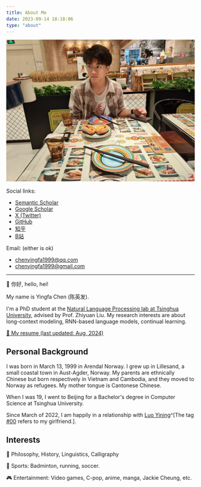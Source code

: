 ```yaml
---
title: About Me
date: 2023-09-14 18:18:06
type: "about"
---
```


<img src="images/portrait.jpg" alt="Portrait of Chen Yingfa having lunch in Beijing, taken by Luo Yining."/>

<iconify-icon icon="mingcute:link-fill"></iconify-icon> Social links:

- [Semantic Scholar](https://www.semanticscholar.org/author/Yingfa-Chen/2109274417)
- [Google Scholar](https://scholar.google.com/citations?user=IgPWvEQAAAAJ&hl=en)
- [X (Twitter)](https://www.twitter.com/DonnyChan123)
- [GitHub](https://www.github.com/chen-yingfa)
- [知乎](https://www.zhihu.com/people/chen-ying-fa-34)
- [B站](https://space.bilibili.com/474619698?spm_id_from=333.1007.0.0)

<iconify-icon icon="mingcute:mail-fill"></iconify-icon> Email: (either is ok) 

- chenyingfa1999@qq.com
- chenyingfa1999@gmail.com

---

👋 你好, hello, hei!

My name is Yingfa Chen (陈英发).

I'm a PhD student at the [Natural Language Processing lab at Tsinghua University](http://nlp.csai.tsinghua.edu.cn/), advised by Prof. Zhiyuan Liu. My research interests are about long-context modeling, RNN-based language models, continual learning.

[:page_facing_up: My resume (last updated: Aug, 2024)](/pdf/cv.pdf)

## Personal Background

I was born in March 13, 1999 in Arendal Norway. I grew up in Lillesand, a small coastal town in Aust-Agder, Norway. My parents are ethnically Chinese but born respectively in Vietnam and Cambodia, and they moved to Norway as refugees. My mother tongue is Cantonese Chinese.

When I was 19, I went to Beijing for a Bachelor's degree in Computer Science at Tsinghua University.

Since March of 2022, I am happily in a relationship with [Luo Yining](https://www.github.com/luo-yining/)^[The tag [#00](../../../tags/00) refers to my girlfriend.].

## Interests

🤔 Philosophy, History, Linguistics, Calligraphy

🏸 Sports: Badminton, running, soccer.

🎮 Entertainment: Video games, C-pop, anime, manga, Jackie Cheung, etc.
